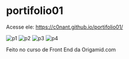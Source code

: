 # portifolio01
Acesse ele: https://c0nant.github.io/portifolio01/

![p1](https://github.com/C0nanT/portifolio01/assets/113317279/294dba80-8791-4608-8520-db63405c537b)
![p2](https://github.com/C0nanT/portifolio01/assets/113317279/644ed1a0-ed98-45da-9198-dfed676adba5)
![p3](https://github.com/C0nanT/portifolio01/assets/113317279/88d35eca-f9be-4dbd-aa37-6692f11cf1cb)
![p4](https://github.com/C0nanT/portifolio01/assets/113317279/d9ef53bb-b89b-40dc-a8d1-61b1be3c21fa)

Feito no curso de Front End da Origamid.com
